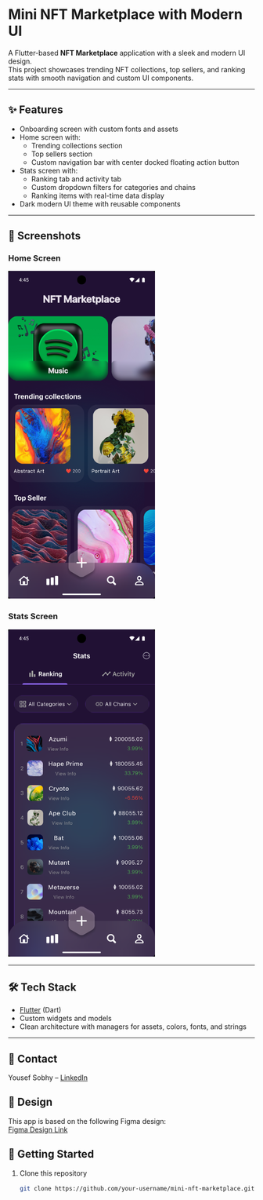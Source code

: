 # Mini NFT Marketplace with Modern UI

A Flutter-based **NFT Marketplace** application with a sleek and modern UI design.  
This project showcases trending NFT collections, top sellers, and ranking stats with smooth navigation and custom UI components.

---

## ✨ Features
- Onboarding screen with custom fonts and assets  
- Home screen with:
  - Trending collections section  
  - Top sellers section  
  - Custom navigation bar with center docked floating action button  
- Stats screen with:
  - Ranking tab and activity tab  
  - Custom dropdown filters for categories and chains  
  - Ranking items with real-time data display  
- Dark modern UI theme with reusable components  

---

## 📸 Screenshots

### Home Screen
<img src="assets/images/screenshots/home.png" alt="Home Screen" width="300"/>

### Stats Screen
<img src="assets/images/screenshots/stats.png" alt="Stats Screen" width="300"/>

---

## 🛠️ Tech Stack
- [Flutter](https://flutter.dev/) (Dart)  
- Custom widgets and models  
- Clean architecture with managers for assets, colors, fonts, and strings  

---

## 📩 Contact
Yousef Sobhy – [LinkedIn](www.linkedin.com/in/yousef-sobhii16188328b)

## 🎨 Design

This app is based on the following Figma design:  
[Figma Design Link](https://www.figma.com/design/D2J9Jb4DMHnmgmXQ01FXH8/NFT-Marketplace?node-id=60-543&t=cbgkzREMWbMTRpwW-1)


## 🚀 Getting Started
1. Clone this repository  
   ```bash
   git clone https://github.com/your-username/mini-nft-marketplace.git
